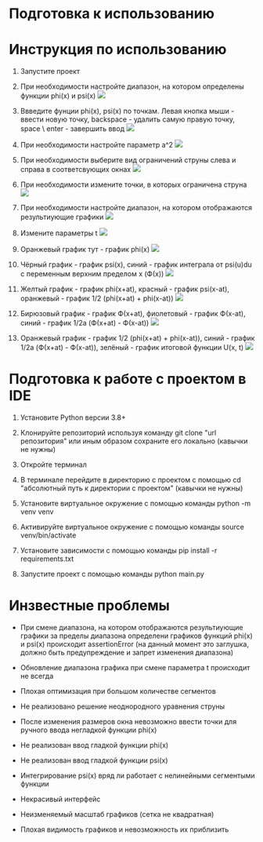 # Подготовка к использованию



# Инструкция по использованию

1. Запустите проект

2. При необходимости настройте диапазон, на котором определены функции phi(x) и psi(x)
![](docs/2.png)

3. Ввведите фунции phi(x), psi(x) по точкам. Левая кнопка мыши - ввести новую точку, backspace - удалить самую правую точку, space \ enter - завершить ввод
![](docs/3.png)

4. При необходимости настройте параметр а^2
![](docs/4.png)

5. При необходимости выберите вид ограничений струны слева и справа в соответсвующих окнах
![](docs/5.png)

6. При необходимости измените точки, в которых ограничена струна
![](docs/6.png)

7. При необходимости настройте диапазон, на котором отображаются результиующие графики
![](docs/7.png)

8. Измените параметры t
![](docs/8.png)

9. Оранжевый график тут - график phi(x)
![](docs/9.png)

10. Чёрный график - график psi(x), синий - график интеграла от psi(u)du с переменным верхним пределом x (Ф(x))
![](docs/10.png)

11. Желтый график - график phi(x+at), красный - график psi(x-at), оранжевый - график 1/2 (phi(x+at) + phi(x-at))
![](docs/11.png)

12. Бирюзовый график - график Ф(x+at), фиолетовый - график Ф(x-at), синий - график 1/2a (Ф(x+at) - Ф(x-at))
![](docs/12.png)

13. Оранжевый график - график 1/2 (phi(x+at) + phi(x-at)), синий - график 1/2a (Ф(x+at) - Ф(x-at)), зелёный - график итоговой функции U(x, t)
![](docs/13.png)




# Подготовка к работе с проектом в IDE

1. Установите Python версии 3.8+

2. Клонируйте репозиторий используя команду git clone "url репозитория" или иным образом сохраните его локально (кавычки не нужны)

3. Откройте терминал

4. В терминале перейдите в директорию с проектом с помощью cd "абсолютный путь к директории с проектом" (кавычки не нужны)

5. Установите виртуальное окружение с помощью команды python -m venv venv

6. Активируйте виртуальное окружение с помощью команды source venv/bin/activate

7. Установите зависимости с помощью команды pip install -r requirements.txt

8. Запустите проект с помощью команды python main.py





# Инзвестные проблемы

- При смене диапазона, на котором отображаются результиующие графики за пределы диапазона определени графиков функций phi(x) и psi(x) происходит assertionError (на данный момент это заглушка, должно быть предупреждение и запрет изменения диапазона) 

- Обновление диапазона графика при смене параметра t происходит не всегда 

- Плохая оптимизация при большом количестве сегментов

- Не реализовано решение неоднородного уравнения струны

- После изменения размеров окна невозможно ввести точки для ручного ввода негладкой функции phi(x)

- Не реализован ввод гладкой функции phi(x)

- Не реализован ввод гладкой функции psi(x)

- Интегрирование psi(x) вряд ли работает с нелинейными сегментыми функции

- Некрасивый интерфейс

- Неизменяемый масштаб графиков (сетка не квадратная)

- Плохая видимость графиков и невозможность их приблизить
